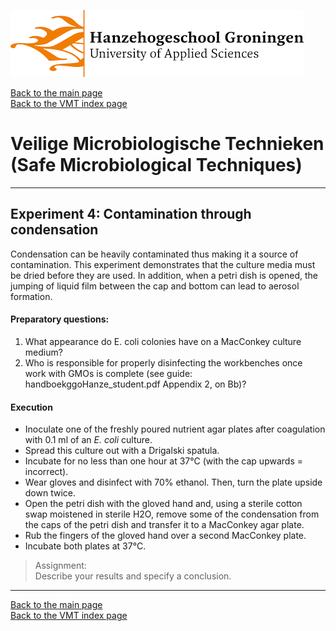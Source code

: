 ![Hanze](../hanze/hanze.png)

[Back to the main page](../index.md)  
[Back to the VMT index page](./00_vmt_index.md)  

# Veilige Microbiologische Technieken (Safe Microbiological Techniques)

---

## Experiment 4: Contamination through condensation

Condensation can be heavily contaminated thus making it a source of contamination. This experiment demonstrates that the culture media must be dried before they are used. In addition, when a petri dish is opened, the jumping of liquid film between the cap and bottom can lead to aerosol formation.  

#### Preparatory questions:  
1. What appearance do E. coli colonies have on a MacConkey culture medium?  
2. Who is responsible for properly disinfecting the workbenches once work with GMOs is complete (see guide: handboekggoHanze_student.pdf Appendix 2, on Bb)?  

#### Execution
- Inoculate one of the freshly poured nutrient agar plates after coagulation with 0.1 ml of an *E. coli* culture.  
- Spread this culture out with a Drigalski spatula.    
- Incubate for no less than one hour at 37°C (with the cap upwards = incorrect).  
- Wear gloves and disinfect with 70% ethanol. Then, turn the plate upside down twice.  
- Open the petri dish with the gloved hand and, using a sterile cotton swap moistened in sterile H2O, remove some of the condensation from the caps of the petri dish and transfer it to a MacConkey agar plate.  
- Rub the fingers of the gloved hand over a second MacConkey plate.  
- Incubate both plates at 37°C.  


>Assignment:   
Describe your results and specify a conclusion.  

---

[Back to the main page](../index.md)  
[Back to the VMT index page](./00_vmt_index.md)  

<script type="text/x-mathjax-config">
  MathJax.Hub.Config({
    tex2jax: {
      inlineMath: [ ['$','$'], ["\\(","\\)"] ],
      processEscapes: true
    }
  });
</script>
    
<script type="text/javascript"
        src="https://cdn.mathjax.org/mathjax/latest/MathJax.js?config=TeX-AMS-MML_HTMLorMML">
</script>